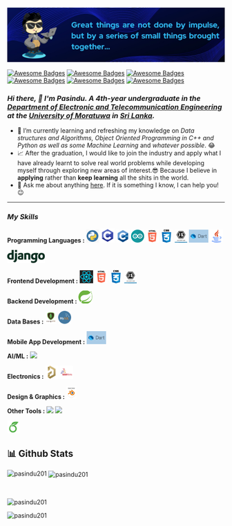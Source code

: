 ![](https://github.com/bimalka98/bimalka98/blob/master/cover.png)
<!--[![Awesome Badges](https://img.shields.io/badge/Welcome-All-brightgreen)]()-->
[![Awesome Badges](https://img.shields.io/badge/Learn-As%20Needed-blue)]()
[![Awesome Badges](https://img.shields.io/badge/Problem-Solver-blue)]()
[![Awesome Badges](https://img.shields.io/badge/Strive-For%20Excellence-blue)]()
[![Awesome Badges](https://img.shields.io/badge/Love-Electronics-blue)]()
[![Awesome Badges](https://img.shields.io/badge/%20-Machine%20Vision-blue)]()
[![Awesome Badges](https://img.shields.io/badge/%20-Deep%20Learning-blue)]()

### *Hi there,  👋 I'm Pasindu. A 4th-year undergraduate in the [Department of Electronic and Telecommunication Engineering](https://ent.uom.lk/) at the [University of Moratuwa](https://uom.lk/) in [Sri Lanka](https://en.wikipedia.org/wiki/Sri_Lanka).*
- 🌱 I’m currently learning and refreshing my knowledge on *Data structures and Algorithms, Object Oriented Programming in C++  and Python as well as some Machine Learning* and *whatever possible*. 😂
- 📈 After the graduation, I would like to join the industry and apply what I have already learnt to solve real world problems while developing myself through exploring new areas of interest.😎 Because I believe in **applying** rather than **keep learning** all the shits in the world.
- 💬 Ask me about anything [here](https://github.com/pasindu201/pasindu201/issues). If it is something I know, I can help you! 😉 
---
### *My Skills*

**Programming Languages   :**
<code><img height="30" src="pythonlogo.png"></code>
<code><img height="33" src="https://github.com/pasindu201/pasindu201/blob/main/Clogo.webp"></code>
<code><img height="30" src="https://github.com/pasindu201/pasindu201/blob/main/Cpplogo.png"></code>
<code><img height="30" src="https://github.com/pasindu201/pasindu201/blob/main/arduinologo.png"></code>
<code><img height="30" src="https://github.com/pasindu201/pasindu201/blob/main/htmllogo.png"></code>
<code><img height="30" src="https://github.com/pasindu201/pasindu201/blob/main/csslogo.jpeg"></code>
<code><img height="30" src="https://github.com/pasindu201/pasindu201/blob/main/javascriptlogo.jpeg"></code>
<code><img height="30" src="https://github.com/pasindu201/pasindu201/blob/main/dartlogo.jpeg"></code>
<code><img height="30" src="https://github.com/pasindu201/pasindu201/blob/main/javalogo.png"></code>

<code><img height="30" src="https://github.com/pasindu201/pasindu201/blob/main/djangologo.png"></code>

**Frontend Development   :**
<code><img height="30" src="https://github.com/pasindu201/pasindu201/blob/main/react.png"></code>
<code><img height="30" src="https://github.com/pasindu201/pasindu201/blob/main/htmllogo.png"></code>
<code><img height="30" src="https://github.com/pasindu201/pasindu201/blob/main/csslogo.jpeg"></code>
<code><img height="30" src="https://github.com/pasindu201/pasindu201/blob/main/javascriptlogo.jpeg"></code>

**Backend Development   :**
<code><img height="30" src="https://github.com/pasindu201/pasindu201/blob/main/springboot.png"></code>

**Data Bases           :**
<code><img height="30" src="https://github.com/pasindu201/pasindu201/blob/main/mongodb.png"></code>
<code><img height="30" src="https://github.com/pasindu201/pasindu201/blob/main/mysql.png"></code>

**Mobile App Development   :**
<code><img height="30" src="https://github.com/pasindu201/pasindu201/blob/main/dartlogo.jpeg"></code>

**AI/ML   :**
<code><img height="30" src="https://upload.wikimedia.org/wikipedia/commons/3/31/NumPy_logo_2020.svg"></code>

**Electronics        :**
<code><img height="30" src="https://github.com/pasindu201/pasindu201/blob/main/altiumlogo.png"></code>
<code><img height="30" src="https://github.com/pasindu201/pasindu201/blob/main/solidworks-logo.png"></code>

**Design & Graphics          :**
<code><img height="30" src="https://github.com/pasindu201/pasindu201/blob/main/blender.png"></code>

**Other Tools        :**
<code><img height="30" src="https://upload.wikimedia.org/wikipedia/commons/e/e0/Git-logo.svg"></code>
<code><img height="30" src="https://upload.wikimedia.org/wikipedia/commons/3/35/Tux.svg"></code>

<code><img height="30" src="https://github.com/pasindu201/pasindu201/blob/main/overleaflogo.png"></code>

## 📊 Github Stats

<p><img align="left" src="https://github-readme-stats.vercel.app/api/top-langs?username=pasindu201&show_icons=true&locale=en&layout=compact&theme=tokyonight" alt="pasindu201" /></p>
<p>&nbsp;<img align="center" src="https://github-readme-stats.vercel.app/api?username=pasindu201&show_icons=true&locale=en&theme=tokyonight" alt="pasindu201" /></p><br/>
<p><img align="center" src="https://github-readme-streak-stats.herokuapp.com/?user=pasindu201&theme=tokyonight" alt="pasindu201" /></p>
<p align="left">
  <img src="https://github-profile-trophy.vercel.app/?username=pasindu201&theme=tokyonight" alt="pasindu201" />
</p>

   


